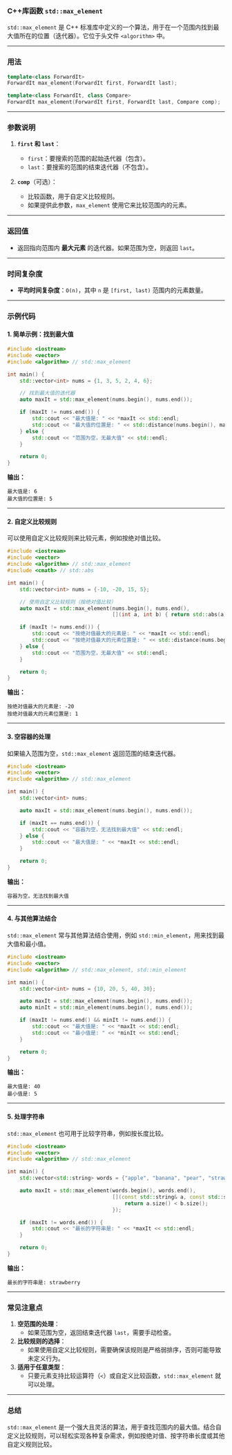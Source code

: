 ### **C++库函数 `std::max_element`**

`std::max_element` 是 C++ 标准库中定义的一个算法，用于在一个范围内找到最大值所在的位置（迭代器）。它位于头文件 `<algorithm>` 中。

---

### **用法**

```cpp
template<class ForwardIt>
ForwardIt max_element(ForwardIt first, ForwardIt last);

template<class ForwardIt, class Compare>
ForwardIt max_element(ForwardIt first, ForwardIt last, Compare comp);
```

---

### **参数说明**
1. **`first` 和 `last`**：
   - `first`：要搜索的范围的起始迭代器（包含）。
   - `last`：要搜索的范围的结束迭代器（不包含）。

2. **`comp`**（可选）：
   - 比较函数，用于自定义比较规则。
   - 如果提供此参数，`max_element` 使用它来比较范围内的元素。

---

### **返回值**
- 返回指向范围内 **最大元素** 的迭代器。如果范围为空，则返回 `last`。

---

### **时间复杂度**
- **平均时间复杂度**：`O(n)`，其中 `n` 是 `[first, last)` 范围内的元素数量。

---

### **示例代码**

#### **1. 简单示例：找到最大值**

```cpp
#include <iostream>
#include <vector>
#include <algorithm> // std::max_element

int main() {
    std::vector<int> nums = {1, 3, 5, 2, 4, 6};

    // 找到最大值的迭代器
    auto maxIt = std::max_element(nums.begin(), nums.end());

    if (maxIt != nums.end()) {
        std::cout << "最大值是: " << *maxIt << std::endl;
        std::cout << "最大值的位置是: " << std::distance(nums.begin(), maxIt) << std::endl;
    } else {
        std::cout << "范围为空，无最大值" << std::endl;
    }

    return 0;
}
```

**输出：**
```
最大值是: 6
最大值的位置是: 5
```

---

#### **2. 自定义比较规则**

可以使用自定义比较规则来比较元素，例如按绝对值比较。

```cpp
#include <iostream>
#include <vector>
#include <algorithm> // std::max_element
#include <cmath> // std::abs

int main() {
    std::vector<int> nums = {-10, -20, 15, 5};

    // 使用自定义比较规则（按绝对值比较）
    auto maxIt = std::max_element(nums.begin(), nums.end(),
                                  [](int a, int b) { return std::abs(a) < std::abs(b); });

    if (maxIt != nums.end()) {
        std::cout << "按绝对值最大的元素是: " << *maxIt << std::endl;
        std::cout << "按绝对值最大的元素位置是: " << std::distance(nums.begin(), maxIt) << std::endl;
    } else {
        std::cout << "范围为空，无最大值" << std::endl;
    }

    return 0;
}
```

**输出：**
```
按绝对值最大的元素是: -20
按绝对值最大的元素位置是: 1
```

---

#### **3. 空容器的处理**

如果输入范围为空，`std::max_element` 返回范围的结束迭代器。

```cpp
#include <iostream>
#include <vector>
#include <algorithm> // std::max_element

int main() {
    std::vector<int> nums;

    auto maxIt = std::max_element(nums.begin(), nums.end());

    if (maxIt == nums.end()) {
        std::cout << "容器为空，无法找到最大值" << std::endl;
    } else {
        std::cout << "最大值是: " << *maxIt << std::endl;
    }

    return 0;
}
```

**输出：**
```
容器为空，无法找到最大值
```

---

#### **4. 与其他算法结合**

`std::max_element` 常与其他算法结合使用，例如 `std::min_element`，用来找到最大值和最小值。

```cpp
#include <iostream>
#include <vector>
#include <algorithm> // std::max_element, std::min_element

int main() {
    std::vector<int> nums = {10, 20, 5, 40, 30};

    auto maxIt = std::max_element(nums.begin(), nums.end());
    auto minIt = std::min_element(nums.begin(), nums.end());

    if (maxIt != nums.end() && minIt != nums.end()) {
        std::cout << "最大值是: " << *maxIt << std::endl;
        std::cout << "最小值是: " << *minIt << std::endl;
    }

    return 0;
}
```

**输出：**
```
最大值是: 40
最小值是: 5
```

---

#### **5. 处理字符串**

`std::max_element` 也可用于比较字符串，例如按长度比较。

```cpp
#include <iostream>
#include <vector>
#include <algorithm> // std::max_element

int main() {
    std::vector<std::string> words = {"apple", "banana", "pear", "strawberry"};

    auto maxIt = std::max_element(words.begin(), words.end(),
                                  [](const std::string& a, const std::string& b) {
                                      return a.size() < b.size();
                                  });

    if (maxIt != words.end()) {
        std::cout << "最长的字符串是: " << *maxIt << std::endl;
    }

    return 0;
}
```

**输出：**
```
最长的字符串是: strawberry
```

---

### **常见注意点**
1. **空范围的处理**：
   - 如果范围为空，返回结束迭代器 `last`，需要手动检查。
2. **比较规则的选择**：
   - 如果使用自定义比较规则，需要确保该规则是严格弱排序，否则可能导致未定义行为。
3. **适用于任意类型**：
   - 只要元素支持比较运算符（`<`）或自定义比较函数，`std::max_element` 就可以处理。

---

### **总结**
`std::max_element` 是一个强大且灵活的算法，用于查找范围内的最大值。结合自定义比较规则，可以轻松实现各种复杂需求，例如按绝对值、按字符串长度或其他自定义规则比较。
